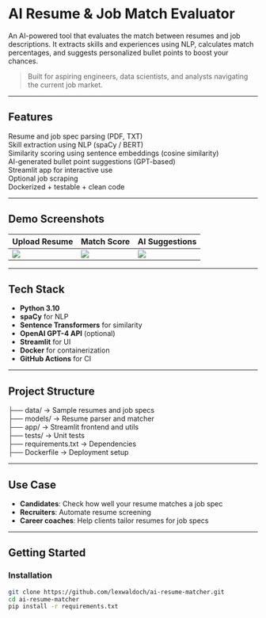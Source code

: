 #  AI Resume & Job Match Evaluator

An AI-powered tool that evaluates the match between resumes and job descriptions. It extracts skills and experiences using NLP, calculates match percentages, and suggests personalized bullet points to boost your chances.

> Built for aspiring engineers, data scientists, and analysts navigating the current job market.

---

## Features

 Resume and job spec parsing (PDF, TXT)  
 Skill extraction using NLP (spaCy / BERT)  
 Similarity scoring using sentence embeddings (cosine similarity)  
 AI-generated bullet point suggestions (GPT-based)  
 Streamlit app for interactive use  
 Optional job scraping  
 Dockerized + testable + clean code 

---

## Demo Screenshots

| Upload Resume | Match Score | AI Suggestions |
|---------------|-------------|----------------|
| ![](screenshots/upload.png) | ![](screenshots/match.png) | ![](screenshots/suggestions.png) |

---

## Tech Stack

- **Python 3.10**
- **spaCy** for NLP
- **Sentence Transformers** for similarity
- **OpenAI GPT-4 API** (optional)
- **Streamlit** for UI
- **Docker** for containerization
- **GitHub Actions** for CI

---

## Project Structure
├── data/ → Sample resumes and job specs  
├── models/ → Resume parser and matcher  
├── app/ → Streamlit frontend and utils  
├── tests/ → Unit tests  
├── requirements.txt → Dependencies  
├── Dockerfile → Deployment setup  

---

## Use Case

- **Candidates**: Check how well your resume matches a job spec
- **Recruiters**: Automate resume screening
- **Career coaches**: Help clients tailor resumes for job specs

---

## Getting Started

###  Installation

```bash
git clone https://github.com/lexwaldoch/ai-resume-matcher.git
cd ai-resume-matcher
pip install -r requirements.txt


